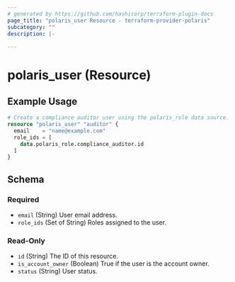 ```yaml
---
# generated by https://github.com/hashicorp/terraform-plugin-docs
page_title: "polaris_user Resource - terraform-provider-polaris"
subcategory: ""
description: |-
  
---
```


# polaris_user (Resource)



## Example Usage

```terraform
# Create a compliance auditor user using the polaris_role data source.
resource "polaris_user" "auditor" {
  email    = "name@example.com"
  role_ids = [
    data.polaris_role.compliance_auditor.id
  ]
}
```

<!-- schema generated by tfplugindocs -->
## Schema

### Required

- `email` (String) User email address.
- `role_ids` (Set of String) Roles assigned to the user.

### Read-Only

- `id` (String) The ID of this resource.
- `is_account_owner` (Boolean) True if the user is the account owner.
- `status` (String) User status.


